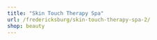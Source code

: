 ```yaml
---
title: "Skin Touch Therapy Spa"
url: /fredericksburg/skin-touch-therapy-spa-2/
shop: beauty
---
```

